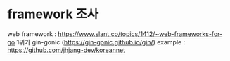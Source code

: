 # framework 조사

web framework : https://www.slant.co/topics/1412/~web-frameworks-for-go
1위가 gin-gonic (https://gin-gonic.github.io/gin/)
example : https://github.com/jhjang-dev/koreannet
